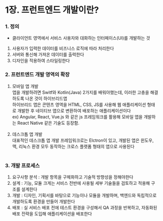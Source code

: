 # 1장. 프런트엔드 개발이란?

### 1. 정의

- 클라이언트 영역에서 서비스 사용자와 대화하는 인터페이스(UI)를 개발하는 것

1. 사용자가 입력한 데이터를 비즈니스 로직에 따라 처리한다
2. 서버와 통신해 가져온 데이터를 출력한다
3. 디자인을 적용하여 스타일링한다

### 2. 프런트엔드 개발 영역의 확장

1. 모바일 앱 개발<br/>
   앱을 개발하려면 Switf와 Kotlin(Java) 2가지를 배워야했는데, 이러한 고충을 해결하도록 나온 것이 하이브리드앱<br/>
   하이브리드 앱은 콘텐츠 영역을 HTML, CSS, JS를 사용해 웹 애플리케이션 형태로 개발한 후 네이티브 앱으로 변환하여 배포하는 애플리케이션이다<br/>
   ex) Angular, React, Vue.js 와 같은 js 프레임워크를 활용해 모바일 앱을 개발하는 React Native 같은 기술도 등장함.
   <br/><br/>
2. 데스크톱 앱 개발<br/>
   대표적인 데스크톱 앱 개발 프레임워크로는 Elctron이 있고, 개발된 앱은 윈도우, 맥, 리눅스 환경 모두 동작하는 크로스 플랫폼 형태의 앱으로 사용된다
   <br/><br/>

### 3. 개발 프로세스

1. 요구사항 분석 : 개발 항목을 구체화하고 기술적 방향성을 정해야한다
2. 설계 : 기능, 모듈 크게는 서비스 전반에 사용될 세부 기술들을 검토하고 적용해 구조를 설계한다
3. 개발 : 디자인, 기획서를 바탕으로 기능이나 모듈을 개발하며, 백엔드와 독립적으로 개발하도록 환경을 만들어 개발한다
4. 배포 : 실 서비스 배포 전에 테스트 환경을 구성해서 QA 과정을 반복하고, 자동화된 배포 전략을 도입해 애플리케이션을 배포한다
